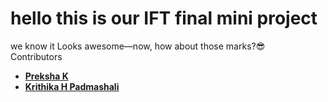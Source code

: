 # hello this is our IFT final mini project 
we know it Looks awesome—now, how about those marks?😎
<br>  Contributors </br>
- **[Preksha K](https://github.com/preksha2204)**
- **[Krithika H Padmashali](https://github.com/KrithikaPadmashali)**
